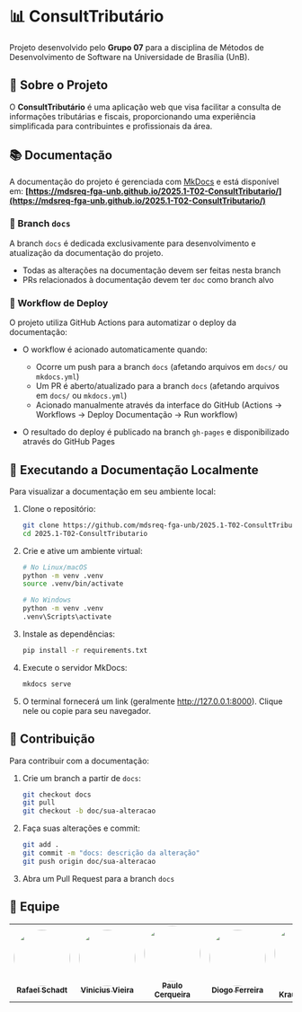 # 📊 ConsultTributário

Projeto desenvolvido pelo **Grupo 07** para a disciplina de Métodos de Desenvolvimento de Software na Universidade de Brasília (UnB).

## 📝 Sobre o Projeto

O **ConsultTributário** é uma aplicação web que visa facilitar a consulta de informações tributárias e fiscais, proporcionando uma experiência simplificada para contribuintes e profissionais da área.

## 📚 Documentação

A documentação do projeto é gerenciada com [MkDocs](https://www.mkdocs.org/) e está disponível em: 
**[https://mdsreq-fga-unb.github.io/2025.1-T02-ConsultTributario/](https://mdsreq-fga-unb.github.io/2025.1-T02-ConsultTributario/)**

### 🌿 Branch `docs`

A branch `docs` é dedicada exclusivamente para desenvolvimento e atualização da documentação do projeto. 

- Todas as alterações na documentação devem ser feitas nesta branch
- PRs relacionados à documentação devem ter `doc` como branch alvo

### 🔄 Workflow de Deploy

O projeto utiliza GitHub Actions para automatizar o deploy da documentação:

- O workflow é acionado automaticamente quando:
  - Ocorre um push para a branch `docs` (afetando arquivos em `docs/` ou `mkdocs.yml`)
  - Um PR é aberto/atualizado para a branch `docs` (afetando arquivos em `docs/` ou `mkdocs.yml`)
  - Acionado manualmente através da interface do GitHub (Actions → Workflows → Deploy Documentação → Run workflow)

- O resultado do deploy é publicado na branch `gh-pages` e disponibilizado através do GitHub Pages

## 🚀 Executando a Documentação Localmente

Para visualizar a documentação em seu ambiente local:

1. Clone o repositório:
   ```bash
   git clone https://github.com/mdsreq-fga-unb/2025.1-T02-ConsultTributario.git
   cd 2025.1-T02-ConsultTributario
   ```

2. Crie e ative um ambiente virtual:
   ```bash
   # No Linux/macOS
   python -m venv .venv
   source .venv/bin/activate

   # No Windows
   python -m venv .venv
   .venv\Scripts\activate
   ```

3. Instale as dependências:
   ```bash
   pip install -r requirements.txt
   ```

4. Execute o servidor MkDocs:
   ```bash
   mkdocs serve
   ```
   
5. O terminal fornecerá um link (geralmente http://127.0.0.1:8000). Clique nele ou copie para seu navegador.

## 👥 Contribuição

Para contribuir com a documentação:

1. Crie um branch a partir de `docs`:
   ```bash
   git checkout docs
   git pull
   git checkout -b doc/sua-alteracao
   ```

2. Faça suas alterações e commit:
   ```bash
   git add .
   git commit -m "docs: descrição da alteração"
   git push origin doc/sua-alteracao
   ```

3. Abra um Pull Request para a branch `docs`

## 👥 Equipe
<table>
  <tr>
    <td align="center"><a href="https://github.com/RafaelSchadt"><img style="border-radius: 50%;" src="https://github.com/RafaelSchadt.png" width="100px;" alt=""/><br/><sub><b>Rafael Schadt</b></sub></a><br/>
    <td align="center"><a href="https://github.com/viniciusvieira00"><img style="border-radius: 50%;" src="https://github.com/viniciusvieira00.png" width="100px;" alt=""/><br/><sub><b>Vinicius Vieira</b></sub></a><br/>
    <td align="center"><a href="https://github.com/paulocerqr"><img style="border-radius: 50%;" src="https://github.com/paulocerqr.png" width="100px;" alt=""/><br/><sub><b>Paulo Cerqueira</b></sub></a><br/>
    <td align="center"><a href="https://github.com/fdiogo1"><img style="border-radius: 50%;" src="https://github.com/fdiogo1.png" width="100px;" alt=""/><br/><sub><b>Diogo Ferreira</b></sub></a><br/>
    <td align="center"><a href="https://github.com/"><img style="border-radius: 50%;" src="https://github.com/ " width="100px;" alt=""/><br/><sub><b>Artur Krauspenhar</b></sub></a><br/>
    <td align="center"><a href="https://github.com/Mach1r0"><img style="border-radius: 50%;" src="https://github.com/Mach1r0.png" width="100px;" alt=""/><br/><sub><b>Daniel Ferreira</b></sub></a><br/>
  </tr>
  </tr>